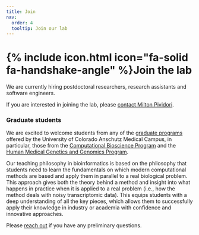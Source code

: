 ```yaml
---
title: Join
nav:
  order: 4
  tooltip: Join our lab
---
```


# {% include icon.html icon="fa-solid fa-handshake-angle" %}Join the lab

We are currently hiring postdoctoral researchers, research assistants and software engineers.

If you are interested in joining the lab, please [contact Milton Pividori](/contact).


### Graduate students

We are excited to welcome students from any of the [graduate programs]((https://www.cuanschutz.edu/graduate-programs)) offered by the University of Colorado Anschutz Medical Campus, in particular, those from the [Computational Bioscience Program](https://www.cuanschutz.edu/graduate-programs/computational-bioscience/home) and the [Human Medical Genetics and Genomics Program](https://www.cuanschutz.edu/graduate-programs/human-medical-genetics-and-genomics/home).

Our teaching philosophy in bioinformatics is based on the philosophy that students need to learn the fundamentals on which modern computational methods are based and apply them in parallel to a real biological problem.
This approach gives both the theory behind a method and insight into what happens in practice when it is applied to a real problem (i.e., how the method deals with noisy transcriptomic data).
This equips students with a deep understanding of all the key pieces, which allows them to successfully apply their knowledge in industry or academia with confidence and innovative approaches.

Please [reach out](/contact) if you have any preliminary questions.
